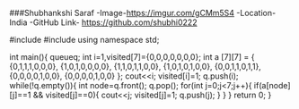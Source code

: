 ###Shubhankshi Saraf 
-Image-https://imgur.com/gCMm5S4 
-Location-India 
-GitHub Link- https://github.com/shubhi0222


#include <iostream>
#include <queue>
using namespace std;

int main(){
    queue<int>q;
    int i=1,visited[7]={0,0,0,0,0,0,0};
    int a [7][7] = {
        {0,1,1,1,0,0,0},
        {1,0,1,0,0,0,0},
        {1,1,0,1,1,0,0},
        {1,0,1,0,1,0,0},
        {0,0,1,1,0,1,1},
        {0,0,0,0,1,0,0}, 
        {0,0,0,0,1,0,0} 
    };
    cout<<i;
    visited[i]=1;
    q.push(i);
    while(!q.empty()){
        int node=q.front();
        q.pop();
        for(int j=0;j<7;j++){
            if(a[node][j]==1 && visited[j]==0){
                cout<<j;
                visited[j]=1;
                q.push(j);
            }
        }
    }
    return 0;
}
